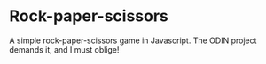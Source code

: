 # Rock-paper-scissors
A simple rock-paper-scissors game in Javascript. The ODIN project demands it, and I must oblige!
